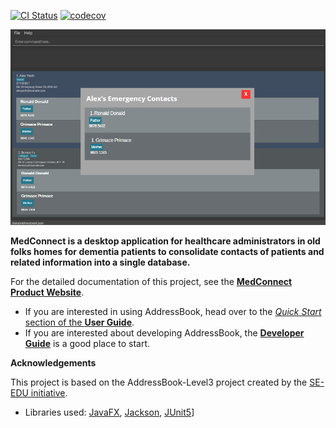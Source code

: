 [![CI Status](https://github.com/AY2425S1-CS2103T-T13-1/tp/workflows/Java%20CI/badge.svg)](https://github.com/AY2425S1-CS2103T-T13-1/tp/actions)
[![codecov](https://codecov.io/gh/AY2425S1-CS2103T-T13-1/tp/graph/badge.svg)](https://codecov.io/github/AY2425S1-CS2103T-T13-1/tp)

![Ui](docs/images/Ui.png)

**MedConnect is a desktop application for healthcare administrators in old folks homes for dementia patients to
consolidate contacts of patients and related information into a single database.**

For the detailed documentation of this project, see the **[MedConnect Product Website](https://ay2425s1-cs2103t-t13-1.github.io/tp/)**.

* If you are interested in using AddressBook, head over to the [_Quick Start_ section of the **User Guide**](UserGuide.html#quick-start).
* If you are interested about developing AddressBook, the [**Developer Guide**](DeveloperGuide.html) is a good place to start.
  
**Acknowledgements**

This project is based on the AddressBook-Level3 project created by the [SE-EDU initiative](https://se-education.org).

* Libraries used: [JavaFX](https://openjfx.io/), [Jackson](https://github.com/FasterXML/jackson), [JUnit5](https://github.com/junit-team/junit5)]
